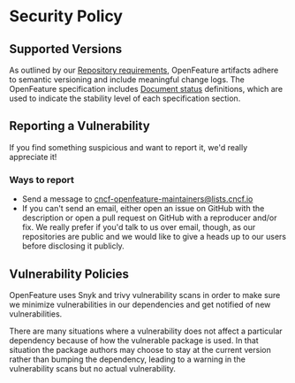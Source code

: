 # Security Policy

## Supported Versions

As outlined by our [Repository requirements](https://github.com/open-feature/.github/blob/main/CONTRIBUTING.md#repository-requirements), OpenFeature artifacts adhere to semantic versioning and include meaningful change logs. The OpenFeature specification includes [Document status](https://github.com/open-feature/spec/tree/main/specification#document-statuses) definitions, which are used to indicate the stability level of each specification section.

## Reporting a Vulnerability

If you find something suspicious and want to report it, we'd really appreciate it!

### Ways to report

- Send a message to [cncf-openfeature-maintainers@lists.cncf.io](mailto:cncf-openfeature-maintainers@lists.cncf.io)
- If you can't send an email, either open an issue on GitHub with the description or open a pull request on GitHub with a reproducer and/or fix. We really prefer if you'd talk to us over email, though, as our repositories are public and we would like to give a heads up to our users before disclosing it publicly.

## Vulnerability Policies

OpenFeature uses Snyk and trivy vulnerability scans in order to make sure we minimize vulnerabilities in our dependencies and get notified of new vulnerabilities.

There are many situations where a vulnerability does not affect a particular dependency because of how the vulnerable package is used. In that situation the package authors may choose to stay at the current version rather than bumping the dependency, leading to a warning in the vulnerability scans but no actual vulnerability.
